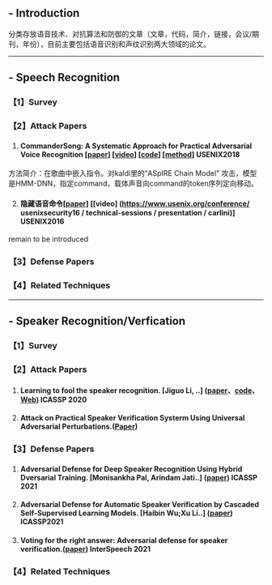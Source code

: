 ## - Introduction
分类存放语音技术、对抗算法和防御的文章（文章，代码，简介，链接，会议/期刊，年份），目前主要包括语音识别和声纹识别两大领域的论文。

---
## - Speech Recognition

### 【1】Survey
### 【2】Attack Papers
1. #### CommanderSong: A Systematic Approach for Practical Adversarial Voice Recognition [[paper](https://www.usenix.org/system/files/conference/usenixsecurity18/sec18-yuan.pdf)]  [[video](https://www.usenix.org/conference/usenixsecurity18/presentation/yuan-xuejing)] [[code]()] [[method]()] USENIX2018</br>
  方法简介：在歌曲中嵌入指令。对kaldi里的“ASpIRE Chain Model” 攻击，模型是HMM-DNN，指定command，载体声音向command的token序列定向移动。

2. #### 隐藏语音命令[[paper](https://security.cs.georgetown.edu/~tavish/hvc_usenix.pdf)] [[video] (https://www.usenix.org/conference/ usenixsecurity16 / technical-sessions / presentation / carlini)] USENIX2016 
remain to be introduced
### 【3】Defense Papers
### 【4】Related Techniques

---
## - Speaker Recognition/Verfication
### 【1】Survey
### 【2】Attack Papers
1. #### Learning to fool the speaker recognition. [Jiguo Li, ..] ([paper](https://arxiv.org/abs/2004.03434)、[code](https://github.com/smallflyingpig/learning-to-fool-the-speaker-recognition)、[Web](https://smallflyingpig.github.io/speaker-recognition-attacker/main))    ICASSP 2020 
2. #### Attack on Practical Speaker Verification Systerm Using Universal Adversarial Perturbations.([Paper](https://arxiv.org/pdf/2105.09022.pdf))
### 【3】Defense Papers
1. #### Adversarial Defense for Deep Speaker Recognition Using Hybrid Dversarial Training. [Monisankha Pal, Arindam Jati..] ([paper](https://arxiv.org/abs/2010.16038))   ICASSP 2021
2. #### Adversarial Defense for Automatic Speaker Verification by Cascaded Self-Supervised Learning Models. [Haibin Wu;Xu Li..] ([paper](https://ieeexplore.ieee.org/document/9413737?denied=))  ICASSP2021
3. #### Voting for the right answer: Adversarial defense for speaker verification.([paper](https://arxiv.org/pdf/2106.07868.pdf))   InterSpeech 2021
### 【4】Related Techniques
